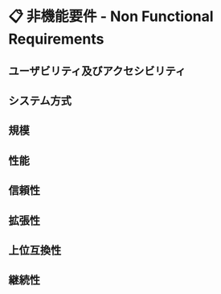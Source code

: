 # 📋 非機能要件 - Non Functional Requirements

## ユーザビリティ及びアクセシビリティ

## システム方式

## 規模

## 性能

## 信頼性

## 拡張性

## 上位互換性

## 継続性
